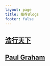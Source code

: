 ```yaml
---
layout: page
title: 推荐Blogs 
footer: false
---
```


<div clas id="blog-archives">
  <div class="row-fluid">
	<div class="span11">
	  <article>
      <h1>
      <a target="_blank" href="http://ghsky.com">浩行天下</a>
      </h1>
      <h1>
      <a target="_blank" href="http://paulgraham.com/">Paul Graham</a>
      </h1>
	  </article>
	</div>
  </div>
</div>
